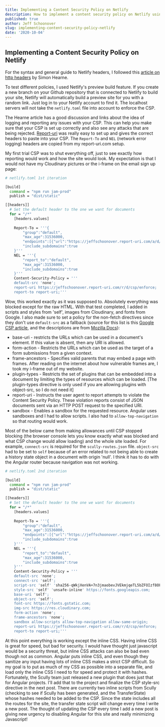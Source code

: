 ```yaml
---
title: Implementing a Content Security Policy on Netlify
description: How to implement a content security policy on Netlify using the Netlify.toml file
published: true
author: Jeff Schoonover
slug: implementing-content-security-policy-netlify
date: '2020-10-04'
---
```


## Implementing a Content Security Policy on Netlify

For the syntax and general guide to Netlify headers, I followed this [article on http headers](https://simonhearne.com/2019/http-headers-fast-and-secure/) by Simon Hearne.  

To test different policies, I used Netlify's preview build feature.  If you create a new branch on your Github repository that is connected to Netlify to build your site, Netlify will automatically build a preview site for you with a random link.  Just log in to your Netlify account to find it.  The localhost servers will not take the `netlify.toml` file into account to enforce the CSP.

The Hearne article has a good discussion and links about the idea of logging and reporting any issues with your CSP.  This can help you make sure that your CSP is set up correctly and also see any attacks that are being rejected.  [Report-uri](https://report-uri.com/) was really easy to set up and gives the correct headers to paste into your CSP.  The `Report-To` and `NEL` (network error logging) headers are copied from my report-uri.com setup.

My first trial CSP was to shut everything off, just to see exactly how reporting would work and how the site would look.  My expectation is that I would not have my Cloudinary pictures or the i-frame on the email sign up page:

```bash
# netlify.toml 1st iteration

[build]
  command = "npm run jam-prod"
  publish = "dist/static"

[[headers]]
  # Set the default header to the one we want for documents
  for = "/*"
    [headers.values]
    
    Report-To = '''{
        "group":"default",
        "max_age":31536000,
        "endpoints":[{"url":"https://jeffschoonover.report-uri.com/a/d/g"}],
        "include_subdomains":true
    }'''
    NEL = '''{
        "report_to":"default",
        "max_age":31536000,
        "include_subdomains":true
    }'''
    Content-Security-Policy = '''
    default-src 'none';
    report-uri https://jeffschoonover.report-uri.com/r/d/csp/enforce;
    report-to report-uri;'''
```

Wow, this worked exactly as it was supposed to.  Absolutely everything was blocked except for the raw HTML.  With that test completed, I added in scripts and styles from 'self', images from Cloudinary, and fonts from Google.  I also made sure to set a policy for the non-fetch directives since they don't use `default-src` as a fallback (source for this list is this [Google CSP article](https://developers.google.com/web/fundamentals/security/csp), and the descriptions are from [Mozilla Docs](https://developer.mozilla.org/en-US/docs/Web/HTTP/Headers/Content-Security-Policy)): 

- base-uri - restricts the URLs which can be used in a document's <base> element. If this value is absent, then any URI is allowed.
- form-action - Restricts the URLs which can be used as the target of a form submissions from a given context.
- frame-ancestors - Specifies valid parents that may embed a page with frames.  After reading on the internet about how vulnerable frames are, I took my i-frame out of my website.
- plugin-types - Restricts the set of plugins that can be embedded into a document by limiting the types of resources which can be loaded.  [The plugin-types directive is only used if you are allowing plugins with object-src, so I do not need it]
- report-uri - Instructs the user agent to report attempts to violate the Content Security Policy. These violation reports consist of JSON documents sent via an HTTP POST request to the specified URI.
- sandbox - Enables a sandbox for the requested resource.  Angular uses sandboxes and I had to allow scripts.  I also had to `allow-top-navigation` so that routing would work.

Most of the below came from making allowances until CSP stopped blocking (the browser console lets you know exactly what was blocked and what CSP change would allow loading) and the whole site loaded.  For example, `connect-src` is required for the `scully-routes.json` file.  `object-src` had to be set to `self` because of an error related to not being able to create a history state object in a document with origin 'null'.  I think it has to do with the Angular router because navigation was not working. 

```bash
# netlify.toml 2nd iteration

[build]
  command = "npm run jam-prod"
  publish = "dist/static"

[[headers]]
  # Set the default header to the one we want for documents
  for = "/*"
    [headers.values]
    
    Report-To = '''{
        "group":"default",
        "max_age":31536000,
        "endpoints":[{"url":"https://jeffschoonover.report-uri.com/a/d/g"}],
        "include_subdomains":true
    }'''
    NEL = '''{
        "report_to":"default",
        "max_age":31536000,
        "include_subdomains":true
    }'''
    Content-Security-Policy = '''
    default-src 'none';
    connect-src 'self';
    script-src 'self' 'sha256-qWkjXenVA+7n3jmaobevJVEkmjqeTL5bZFOIzf8OFG4=' 'sha256-JXy9GK9Sb50pLJz2b9lcBOflxoQuinKD1LXvTSon+AI=';
    style-src 'self' 'unsafe-inline' https://fonts.googleapis.com;
    base-uri 'self';
    object-src 'self';
    font-src https://fonts.gstatic.com;
    img-src https://res.cloudinary.com;
    form-action 'none';
    frame-ancestors 'none';
    sandbox allow-scripts allow-top-navigation allow-same-origin;
    report-uri https://jeffschoonover.report-uri.com/r/d/csp/enforce;
    report-to report-uri;'''
```

At this point everything is working except the inline CSS.  Having inline CSS is great for speed, but bad for security.  I would have thought just javascript would be a security threat, but inline CSS attacks can also be bad even though not as common.  Angular puts inline CSS, and even though they sanitize any input having lots of inline CSS makes a strict CSP difficult.  So my goal is to put as much of my CSS as possible into a separate file, and load only the inline CSS I need to for speed and protect it with hashes.  Fortunately, the Scully team just released a new plugin that does just that for Angular projects.  I'll add that to the project and finalize the CSP style-src directive in the next post.  There are currently two inline scripts from Scully (checking to see if Scully has been generated, and the TransferState) whose hashes needed to be added to the CSP.  Since the state includes all the routes for the site, the transfer state script will change every time I write a new post.  The thought of updating the CSP every time I add a new post is giving new urgency to disabling Angular for this site and really minimizing Javascript!
